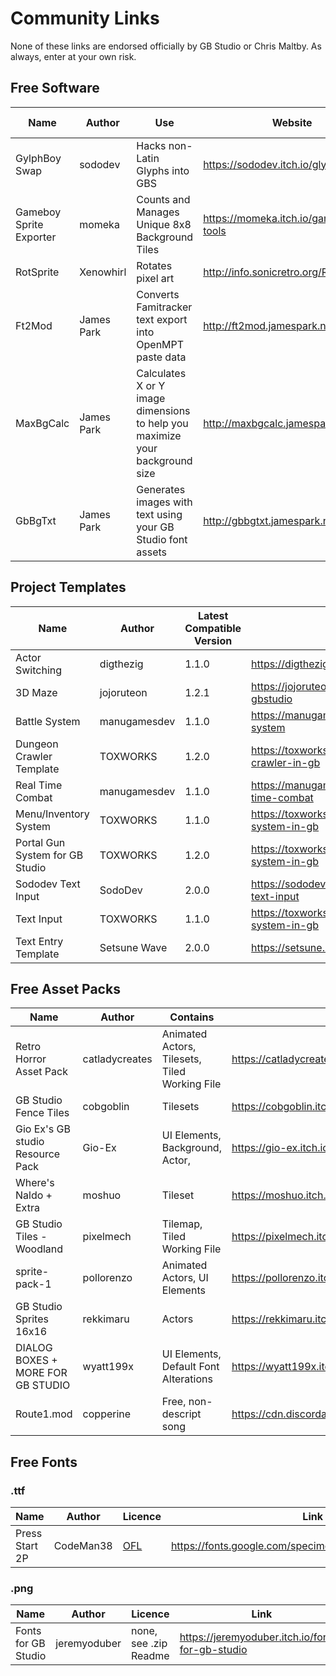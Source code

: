 # Community Links

None of these links are endorsed officially by GB Studio or Chris Maltby. As always, enter at your own risk.

## Free Software

Name | Author | Use | Website | From GB Community
---- | ------ | --- | ------- | ------
GylphBoy Swap | sododev | Hacks non-Latin Glyphs into GBS | https://sododev.itch.io/glyphboyswap | Yes
Gameboy Sprite Exporter | momeka | Counts and Manages Unique 8x8 Background Tiles | https://momeka.itch.io/gameboy-tools | Yes
RotSprite | Xenowhirl | Rotates pixel art | http://info.sonicretro.org/RotSprite | No
Ft2Mod | James Park | Converts Famitracker text export into OpenMPT paste data | http://ft2mod.jamespark.ninja/ | Yes
MaxBgCalc | James Park | Calculates X or Y image dimensions to help you maximize your background size | http://maxbgcalc.jamespark.ninja/ | Yes
GbBgTxt | James Park | Generates images with text using your GB Studio font assets | http://gbbgtxt.jamespark.ninja/ | Yes

## Project Templates

Name | Author | Latest Compatible Version | Link
---- | ------ | -------------- | ----
Actor Switching | digthezig | 1.1.0 | https://digthezig.itch.io/switching
3D Maze | jojoruteon | 1.2.1 | https://jojoruteon.itch.io/3dmaze-gbstudio
Battle System | manugamesdev | 1.1.0 | https://manugamesdev.itch.io/battle-system
Dungeon Crawler Template | TOXWORKS | 1.2.0 | https://toxworks.itch.io/dungeon-crawler-in-gb
Real Time Combat | manugamesdev | 1.1.0 | https://manugamesdev.itch.io/real-time-combat
Menu/Inventory System | TOXWORKS | 1.1.0 | https://toxworks.itch.io/menu-system-in-gb
Portal Gun System for GB Studio | TOXWORKS | 1.2.0 | https://toxworks.itch.io/portal-gun-system-in-gb
Sododev Text Input | SodoDev | 2.0.0 | https://sododev.itch.io/sododev-text-input
Text Input | TOXWORKS | 1.1.0 | https://toxworks.itch.io/text-input-system-in-gb
Text Entry Template | Setsune Wave | 2.0.0 | https://setsune.itch.io/textinputgbs2

## Free Asset Packs

Name | Author | Contains | Link
---- | ------ | ---- | ----
Retro Horror Asset Pack | catladycreates | Animated Actors, Tilesets, Tiled Working File | https://catladycreates.itch.io/horror-assest-gb-studio
GB Studio Fence Tiles | cobgoblin | Tilesets | https://cobgoblin.itch.io/gbfences
Gio Ex's GB studio Resource Pack | Gio-Ex | UI Elements, Background, Actor, | https://gio-ex.itch.io/gb-studio-resource-pack
Where's Naldo + Extra | moshuo | Tileset | https://moshuo.itch.io/gbstudio-sprites
GB Studio Tiles - Woodland | pixelmech | Tilemap, Tiled Working File | https://pixelmech.itch.io/gb-studio-tiles
sprite-pack-1 | pollorenzo | Animated Actors, UI Elements | https://pollorenzo.itch.io/sprite-pack-1
GB Studio Sprites 16x16 | rekkimaru | Actors | https://rekkimaru.itch.io/gb-studio-sprites-16x16
DIALOG BOXES + MORE FOR GB STUDIO | wyatt199x | UI Elements, Default Font Alterations | https://wyatt199x.itch.io/dialog-boxes-more-for-gb-studio
Route1.mod | copperine | Free, non-descript song | https://cdn.discordapp.com/attachments/570924885291827200/759130941532274708/route1.mod

## Free Fonts

### .ttf
Name | Author | Licence | Link
---- | ------ | ------- | ----
Press Start 2P | CodeMan38 | [OFL](https://scripts.sil.org/cms/scripts/page.php?site_id=nrsi&id=OFL) | https://fonts.google.com/specimen/Press+Start+2P#license

### .png
Name | Author | Licence | Link
---- | ------ | ------- | ----
Fonts for GB Studio | jeremyoduber | none, see .zip Readme | https://jeremyoduber.itch.io/fonts-for-gb-studio
